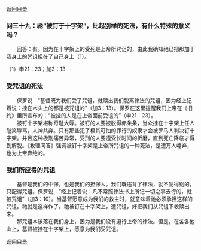 [返回目录](000.md)

### 问三十九：祂“被钉于十字架”，比起别样的死法，有什么特殊的意义吗？
<p>
　　回答：有。因为在十字架上的受死是上帝所咒诅的，由此我确知祂已把那加于我身上的咒诅担在了自己身上（1）。
</p>

（1）申21：23；加3：13

### 受咒诅的死法
<p>
　　保罗说：“基督既为我们受了咒诅，就赎出我们脱离律法的咒诅，因为经上记着说：挂在木头上的都是被咒诅的”（加3：13）。保罗在这里提醒我们上帝在《旧约》里所宣布的：“被挂的人是在上帝面前受诅的”（申21：23）。<br/>
　　被钉十字架堪称奇耻大辱。被钉的人要被脱得赤条条，当众挂在十字架上任人耻笑辱骂，人神共弃。只有那些犯了极其可怕的罪行的奴隶才会被罗马人判决钉十字架。并且这种极刑痛苦异常，受刑的人要遭受长时间的折磨，直到死亡降临才得到解脱。《教理问答》强调被钉十字架是上帝所咒诅的一种死法，是遭万人唾弃，也为上帝弃绝的。<br/>
</p>

### 我们所应得的咒诅
<p>
　　基督是我们的中保，也是我们的担保人。我们既违背了律法，就不配得别的，只配得咒诅。保罗说：“经上记着说：凡不常照律法书上所记一切之事去行的，就被咒诅”（加3：10）。当基督愿意成为我们的救主时，就意味着祂必须承担这样的咒诅。祂就是这样作了。祂被钉在十字架上，遭咒诅，好把我们从咒诅下救赎出来。<br/>
　　那咒诅本该落在我们身上，因为是我们没有遵行上帝的律法。但是，在各各他山上，基督被挂在十字架上，愿意为我们受咒诅。
</p>

[返回目录](000.md)